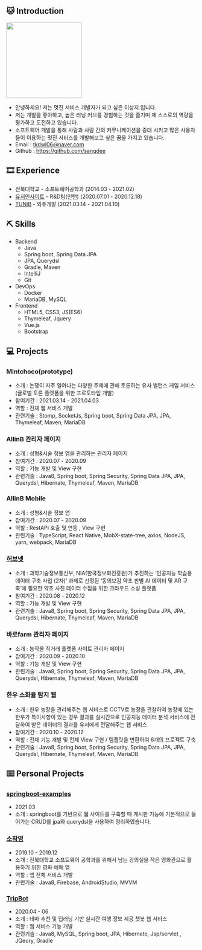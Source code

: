 ## 🐱 Introduction

<img width = "200" src = "https://user-images.githubusercontent.com/40849381/106761529-41bdd280-6678-11eb-946b-0ce3034e3014.jpg">

- 안녕하세요! 저는 멋진 서비스 개발자가 되고 싶은 이상지 입니다.
- 저는 개발을 좋아하고, 높은 러닝 커브를 경험하는 것을 즐기며 제 스스로의 역량을 평가하고 도전하고 있습니다.
- 소프트웨어 개발을 통해 사람과 사람 간의 커뮤니케이션을 증대 시키고 많은 사용자들이 이용하는 멋진 서비스를 개발해보고 싶은 꿈을 가지고 있습니다. 
- Email : tkdwl06@naver.com
- Github : https://github.com/sangdee

## 🎞 Experience
- 전북대학교 - 소프트웨어공학과 (2014.03 - 2021.02)
- [유저인사이트](https://userinsight.co.kr/) - R&D팀(인턴) (2020.07.01 - 2020.12.18)
- [TUNiB](http://tunib.ai/) - 외주개발 (2021.03.14 - 2021.04.10)

## ⛏️ Skills
* Backend
    * Java
    * Spring boot, Spring Data JPA
    * JPA, Querydsl
    * Gradle, Maven
    * IntelliJ
    * Git
* DevOps
    * Docker
    * MariaDB, MySQL
* Frontend
    * HTML5, CSS3, JS(ES6)
    * Thymeleaf, Jquery
    * Vue.js
    * Bootstrap


## 💻 Projects

### Mintchoco(prototype)
- 소개 : 논쟁이 자주 일어나는 다양한 주제에 관해 토론하는 유사 밸런스 게임 서비스(글로벌 토론 플랫폼을 위한 프로토타입 개발)
- 참여기간 : 2021.03.14 - 2021.04.03
- 역할 : 전체 웹 서비스 개발
- 관련기술 : Stomp, SocketJs, Spring boot, Spring Data JPA, JPA, Thymeleaf, Maven, MariaDB

### AllinB 관리자 페이지
- 소개 : 성형&시술 정보 앱을 관리하는 관리자 페이지
- 참여기간 : 2020.07 - 2020.09
- 역할 : 기능 개발 및 View 구현
- 관련기술 : Java8, Spring boot, Spring Security, Spring Data JPA, JPA, Querydsl, Hibernate, Thymeleaf, Maven, MariaDB

### AllinB Mobile
- 소개 : 성형&시술 정보 앱
- 참여기간 : 2020.07 - 2020.09
- 역할 : RestAPI 호출 및 연동 , View 구현
- 관련기술 : TypeScript, React Native, MobX-state-tree, axios, NodeJS, yarn, webpack, MariaDB

### [허브넷](https://herbnet.kr)
- 소개 : 과학기술정보통신부, NIA(한국정보화진흥원)가 추진하는 ‘인공지능 학습용 데이터 구축 사업 (2차)’ 과제로 선정된 ‘동의보감 약초 판별 AI 데이터 및 AR 구축’에 필요한 약초 사진 데이터 수집을 위한 크라우드 소싱 플랫폼
- 참여기간 : 2020.08 - 2020.12
- 역할 : 기능 개발 및 View 구현
- 관련기술 : Java8, Spring boot, Spring Security, Spring Data JPA, JPA, Querydsl, Hibernate, Thymeleaf, Maven, MariaDB

### 바로farm 관리자 페이지
- 소개 : 농작물 직거래 플랫폼 사이트 관리자 페이지
- 참여기간 : 2020.09 - 2020.10
- 역할 : 기능 개발 및 View 구현
- 관련기술 : Java8, Spring boot, Spring Security, Spring Data JPA, JPA, Querydsl, Hibernate, Thymeleaf, Maven, MariaDB

### 한우 소화율 탐지 웹
- 소개 : 한우 농장을 관리해주는 웹 서비스로 CCTV로 농장을 관찰하여 농장에 있는 한우가 특이사항이 있는 경우 결과를 실시간으로 인공지능 데이터 분석 서비스에 전달하여 받은 데이터의 결과를 유저에게 전달해주는 웹 서비스
- 참여기간 : 2020.10 - 2020.12
- 역할 : 전체 기능 개발 및 전체 View 구현 / 템플릿을 변환하여 6개의 프로젝트 구축
- 관련기술 : Java8, Spring boot, Spring Security, Spring Data JPA, JPA, Querydsl, Hibernate, Thymeleaf, Maven, MariaDB

## ⌨️ Personal Projects

### [springboot-examples](https://github.com/sangdee/springboot-examples)
- 2021.03
- 소개 : springboot를 기반으로 웹 사이트를 구축할 때 게시판 기능에 기본적으로 들어가는 CRUD를 jpa와 querydsl을 사용하여 정리하였습니다.

### [소작영](https://github.com/sangdee/So-Jak-Young)
- 2019.10 - 2019.12
- 소개 : 전북대학교 소프트웨어 공학과를 위해서 남는 강의실을 작은 영화관으로 활용하기 위한 영화 예매 앱
- 역할 : 앱 전체 서비스 개발
- 관련기술 : Java8, Firebase, AndroidStudio, MVVM

### [TripBot](https://github.com/sangdee/TripBot)
- 2020.04 - 06
- 소개 : 테마 추천 및 딥러닝 기반 실시간 여행 정보 제공 챗봇 웹 서비스
- 역할 : 웹 서비스 기능 개발
- 관련기술 : Java8, MySQL, Spring boot, JPA, Hibernate, Jsp/servlet , JQeury, Gradle
